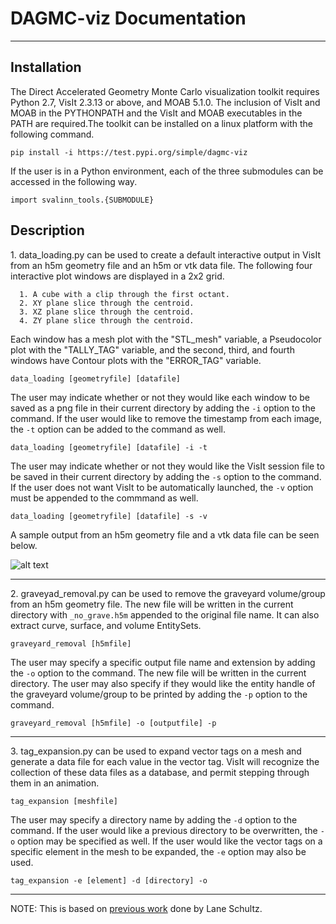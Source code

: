 # DAGMC-viz Documentation
----------------------------------------

## Installation

The Direct Accelerated Geometry Monte Carlo visualization toolkit requires Python 2.7, VisIt 2.3.13 or above, and MOAB 5.1.0. The inclusion of VisIt and MOAB in the PYTHONPATH and the VisIt and MOAB executables in the PATH are required.The toolkit can be installed on a linux platform with the following command.

```
pip install -i https://test.pypi.org/simple/dagmc-viz
```

If the user is in a Python environment, each of the three submodules can be accessed in the following way. 

```
import svalinn_tools.{SUBMODULE}
```

## Description

<span>1.</span> data_loading.py can be used to create a default interactive output in VisIt from an h5m geometry file and an h5m or vtk data file. The following four interactive plot windows are displayed in a 2x2 grid.

      1. A cube with a clip through the first octant.
      2. XY plane slice through the centroid.
      3. XZ plane slice through the centroid.
      4. ZY plane slice through the centroid.

Each window has a mesh plot with the "STL_mesh" variable, a Pseudocolor plot with the "TALLY_TAG" variable, and the second, third, and fourth windows have Contour plots with the "ERROR_TAG" variable.

```
data_loading [geometryfile] [datafile]
```

The user may indicate whether or not they would like each window to be saved as a png file in their current directory by adding the ```-i``` option to the command. If the user would like to remove the timestamp from each image, the ```-t``` option can be added to the command as well.

```
data_loading [geometryfile] [datafile] -i -t
```

The user may indicate whether or not they would like the VisIt session file to be saved in their current directory by adding the ```-s``` option to the command. If the user does not want VisIt to be automatically launched, the ```-v``` option must be appended to the commmand as well.

```
data_loading [geometryfile] [datafile] -s -v
```

A sample output from an h5m geometry file and a vtk data file can be seen below.

![alt text](https://raw.githubusercontent.com/piperlincoln/DAGMC-viz/add-setup-script/img/README_example.png)

----------------------------------------

<span>2.</span> graveyad_removal.py can be used to remove the graveyard volume/group from an h5m geometry file. The new file will be written in the current directory with ```_no_grave.h5m``` appended to the original file name. It can also extract curve, surface, and volume EntitySets.

```
graveyard_removal [h5mfile]
```

The user may specify a specific output file name and extension by adding the ```-o``` option to the command. The new file will be written in the current directory. The user may also specify if they would like the entity handle of the graveyard volume/group to be printed by adding the ```-p``` option to the command.

```
graveyard_removal [h5mfile] -o [outputfile] -p
```

----------------------------------------

<span>3.</span> tag_expansion.py can be used to expand vector tags on a mesh and generate a data file for each value in the vector tag. VisIt will recognize the collection of these data files as a database, and permit stepping through them in an animation.

```
tag_expansion [meshfile]
```

The user may specify a directory name by adding the ```-d``` option to the command. If the user would like a previous directory to be overwritten, the ```-o``` option may be specified as well. If the user would like the vector tags on a specific element in the mesh to be expanded, the ```-e``` option may also be used.

```
tag_expansion -e [element] -d [directory] -o
```
----------------------------------------

NOTE: This is based on [previous work](https://github.com/piperlincoln/DAGMC-viz/tree/lane-progress) done by Lane Schultz.
